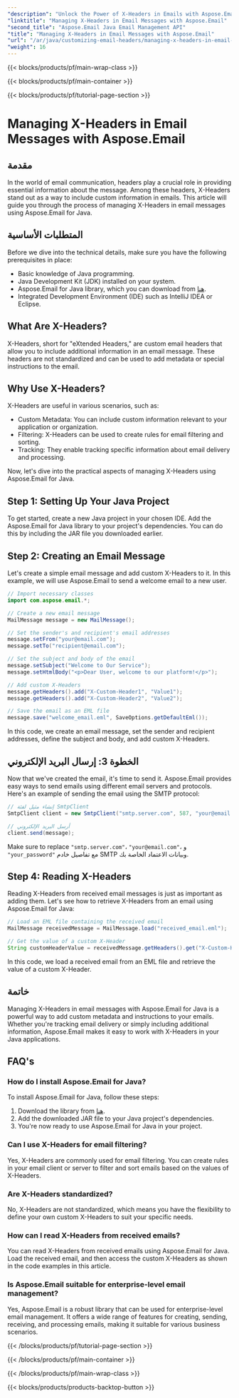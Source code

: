 ```yaml
---
"description": "Unlock the Power of X-Headers in Emails with Aspose.Email for Java. Learn to Manage Custom Metadata and Enhance Email Processing."
"linktitle": "Managing X-Headers in Email Messages with Aspose.Email"
"second_title": "Aspose.Email Java Email Management API"
"title": "Managing X-Headers in Email Messages with Aspose.Email"
"url": "/ar/java/customizing-email-headers/managing-x-headers-in-email-messages/"
"weight": 16
---
```


{{< blocks/products/pf/main-wrap-class >}}

{{< blocks/products/pf/main-container >}}

{{< blocks/products/pf/tutorial-page-section >}}

# Managing X-Headers in Email Messages with Aspose.Email


## مقدمة

In the world of email communication, headers play a crucial role in providing essential information about the message. Among these headers, X-Headers stand out as a way to include custom information in emails. This article will guide you through the process of managing X-Headers in email messages using Aspose.Email for Java.

## المتطلبات الأساسية

Before we dive into the technical details, make sure you have the following prerequisites in place:

- Basic knowledge of Java programming.
- Java Development Kit (JDK) installed on your system.
- Aspose.Email for Java library, which you can download from [هنا](https://releases.aspose.com/email/java/).
- Integrated Development Environment (IDE) such as IntelliJ IDEA or Eclipse.

## What Are X-Headers?

X-Headers, short for "eXtended Headers," are custom email headers that allow you to include additional information in an email message. These headers are not standardized and can be used to add metadata or special instructions to the email.

## Why Use X-Headers?

X-Headers are useful in various scenarios, such as:

- Custom Metadata: You can include custom information relevant to your application or organization.
- Filtering: X-Headers can be used to create rules for email filtering and sorting.
- Tracking: They enable tracking specific information about email delivery and processing.

Now, let's dive into the practical aspects of managing X-Headers using Aspose.Email for Java.

## Step 1: Setting Up Your Java Project

To get started, create a new Java project in your chosen IDE. Add the Aspose.Email for Java library to your project's dependencies. You can do this by including the JAR file you downloaded earlier.

## Step 2: Creating an Email Message

Let's create a simple email message and add custom X-Headers to it. In this example, we will use Aspose.Email to send a welcome email to a new user.

```java
// Import necessary classes
import com.aspose.email.*;

// Create a new email message
MailMessage message = new MailMessage();

// Set the sender's and recipient's email addresses
message.setFrom("your@email.com");
message.setTo("recipient@email.com");

// Set the subject and body of the email
message.setSubject("Welcome to Our Service");
message.setHtmlBody("<p>Dear User, welcome to our platform!</p>");

// Add custom X-Headers
message.getHeaders().add("X-Custom-Header1", "Value1");
message.getHeaders().add("X-Custom-Header2", "Value2");

// Save the email as an EML file
message.save("welcome_email.eml", SaveOptions.getDefaultEml());
```

In this code, we create an email message, set the sender and recipient addresses, define the subject and body, and add custom X-Headers.

## الخطوة 3: إرسال البريد الإلكتروني

Now that we've created the email, it's time to send it. Aspose.Email provides easy ways to send emails using different email servers and protocols. Here's an example of sending the email using the SMTP protocol:

```java
// إنشاء مثيل لفئة SmtpClient
SmtpClient client = new SmtpClient("smtp.server.com", 587, "your@email.com", "your_password");

// أرسل البريد الإلكتروني
client.send(message);
```

Make sure to replace `"smtp.server.com"`، `"your@email.com"`، و `"your_password"` مع تفاصيل خادم SMTP وبيانات الاعتماد الخاصة بك.

## Step 4: Reading X-Headers

Reading X-Headers from received email messages is just as important as adding them. Let's see how to retrieve X-Headers from an email using Aspose.Email for Java:

```java
// Load an EML file containing the received email
MailMessage receivedMessage = MailMessage.load("received_email.eml");

// Get the value of a custom X-Header
String customHeaderValue = receivedMessage.getHeaders().get("X-Custom-Header1");
```

In this code, we load a received email from an EML file and retrieve the value of a custom X-Header.

## خاتمة

Managing X-Headers in email messages with Aspose.Email for Java is a powerful way to add custom metadata and instructions to your emails. Whether you're tracking email delivery or simply including additional information, Aspose.Email makes it easy to work with X-Headers in your Java applications.

## FAQ's

### How do I install Aspose.Email for Java?

To install Aspose.Email for Java, follow these steps:
1. Download the library from [هنا](https://releases.aspose.com/email/java/).
2. Add the downloaded JAR file to your Java project's dependencies.
3. You're now ready to use Aspose.Email for Java in your project.

### Can I use X-Headers for email filtering?

Yes, X-Headers are commonly used for email filtering. You can create rules in your email client or server to filter and sort emails based on the values of X-Headers.

### Are X-Headers standardized?

No, X-Headers are not standardized, which means you have the flexibility to define your own custom X-Headers to suit your specific needs.

### How can I read X-Headers from received emails?

You can read X-Headers from received emails using Aspose.Email for Java. Load the received email, and then access the custom X-Headers as shown in the code examples in this article.

### Is Aspose.Email suitable for enterprise-level email management?

Yes, Aspose.Email is a robust library that can be used for enterprise-level email management. It offers a wide range of features for creating, sending, receiving, and processing emails, making it suitable for various business scenarios.

{{< /blocks/products/pf/tutorial-page-section >}}

{{< /blocks/products/pf/main-container >}}

{{< /blocks/products/pf/main-wrap-class >}}

{{< blocks/products/products-backtop-button >}}